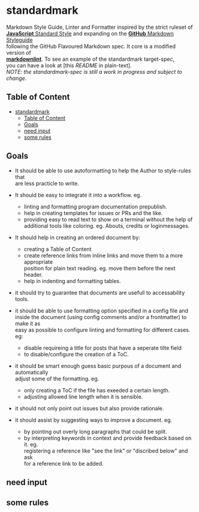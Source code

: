 # standardmark

Markdown Style Guide, Linter and Formatter inspired by the strict ruleset of  
[**JavaScript** Standard Style] and expanding on the [**GitHub** Markdown Styleguide]  
following the GitHub Flavoured Markdown spec. It core is a modified version of  
**[markdownlint]**. To see an example of the standardmark target-spec,  
you can have a look at [this *README* in plain-text].  
*NOTE: the standardmark-spec is still a work in progress and subject to change*.

[markdownlint]:<https://github.com/DavidAnson/markdownlint> "GitHub repo"
[**JavaScript** Standard Style]: <https://standardjs.com/index.html> "Homepage"
[**GitHub** Markdown Styleguide]: <https://github.com/style-guides/Markdown> "Styleguide repo"
[*README* in plain-text]: <https://raw.githubusercontent.com/KilianKilmister/standardmark/master/README.md> "plain-text version"


## Table of Content
<!-- TOC -->

- [standardmark](#standardmark)
  - [Table of Content](#table-of-content)
  - [Goals](#goals)
  - [need input](#need-input)
  - [some rules](#some-rules)

<!-- /TOC -->

## Goals

- It should be able to use autoformatting to help the Author to style-rules that  
  are less practicle to write.
- It should be easy to integrate it into a workflow. eg.
  - linting and formatting program documentation prepublish.
  - help in creating templates for issues or PRs and the like.
  - providing easy to read text to show on a terminal without the help of  
    additional tools like coloring. eg. Abouts, credits or loginmessages.

- It should help in creating an ordered document by:
  - creating a Table of Content
  - create reference links from inline links and move them to a more appropriate  
    position for plain text reading. eg. move them before the next header.
  - help in indenting and formatting tables.

- it should try to guarantee that documents are usefull to accessability tools.
- it should be able to use formatting option specified in a config file and  
  inside the document (using config comments and/or a frontmatter) to make it as  
  easy as possible to configure linting and formatting for different cases. eg:
  - disable requireing a title for posts that have a seperate tilte field
  - to disable/configure the creation of a ToC.

- it should be smart enough guess basic purpous of a document and automatically  
  adjust some of the formatting. eg.
  - only creating a ToC if the file has exeeded a certain length.
  - adjusting allowed line length when it is sensible.

- it should not only point out issues but also provide rationale.
- it should assist by suggesting ways to improve a document. eg.
  - by pointing out overly long paragraphs that could be split.
  - by interpreting keywords in context and provide feedback based on it. eg.  
    registering a reference like "see the link" or "discribed below" and ask  
    for a reference link to be added.


## need input


## some rules
